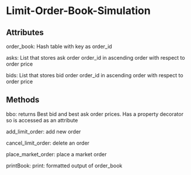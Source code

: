 # Limit-Order-Book-Simulation

## Attributes
  order_book: Hash table with key as order_id
  
  asks: List that stores ask order order_id in ascending order with respect to order price
  
  bids: List that stores bid order order_id in ascending order with respect to order price
  
## Methods
  bbo: returns Best bid and best ask order prices. Has a property decorator so is accessed as an attribute
  
  add_limit_order: add new order
  
  cancel_limit_order: delete an order
  
  place_market_order: place a market order
  
  printBook: print: formatted output of order_book
